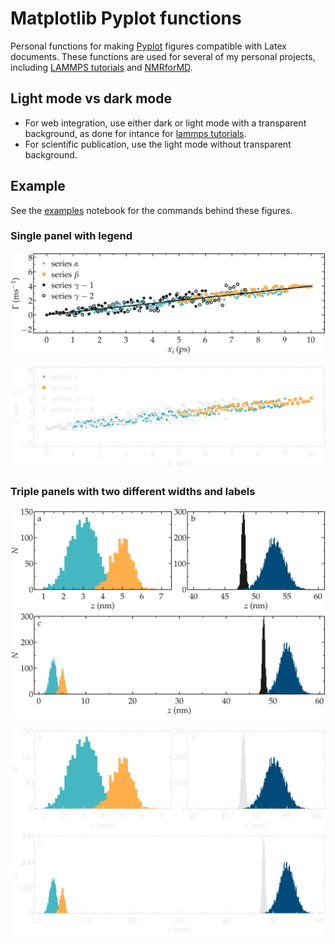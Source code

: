 # Matplotlib Pyplot functions

Personal functions for making [Pyplot](https://matplotlib.org/3.5.3/api/_as_gen/matplotlib.pyplot.html) figures compatible with Latex documents.
These functions are used for several of my personal projects, including [LAMMPS tutorials](https://lammpstutorials.github.io) and 
[NMRforMD](https://nmrformd.readthedocs.io).

## Light mode vs dark mode

- For web integration, use either dark or light mode with a transparent background, as done for intance for [lammps tutorials](https://lammpstutorials.github.io).
- For scientific publication, use the light mode without transparent background.

## Example

See the [examples](examples.ipynb) notebook for the commands behind these figures.

### Single panel with legend

![illustration](examples/example-1-light.png#gh-light-mode-only)

![illustration](examples/example-1-dark.png#gh-dark-mode-only)

### Triple panels with two different widths and labels

![illustration](examples/example-2-light.png#gh-light-mode-only)

![illustration](examples/example-2-dark.png#gh-dark-mode-only)
